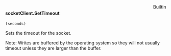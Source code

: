 <div style="float:right"><span class="builtin">Builtin</span></div>

#### socketClient.SetTimeout

``` suneido
(seconds)
```

Sets the timeout for the socket.

Note: Writes are buffered by the operating system so they will not usually timeout unless they are larger than the buffer.